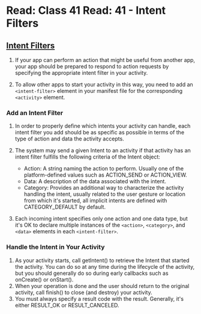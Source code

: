 # Read: Class 41 Read: 41 - Intent Filters

## [Intent Filters](https://developer.android.com/training/basics/intents/filters)

1. If your app can perform an action that might be useful from another app, your app should be prepared to respond to action requests by specifying the appropriate intent filter in your activity.

1. To allow other apps to start your activity in this way, you need to add an `<intent-filter>` element in your manifest file for the corresponding `<activity>` element.

### Add an Intent Filter

1. In order to properly define which intents your activity can handle, each intent filter you add should be as specific as possible in terms of the type of action and data the activity accepts.

1. The system may send a given Intent to an activity if that activity has an intent filter fulfills the following criteria of the Intent object:
   - Action: A string naming the action to perform. Usually one of the platform-defined values such as ACTION_SEND or ACTION_VIEW.
   - Data: A description of the data associated with the intent.
   - Category: Provides an additional way to characterize the activity handling the intent, usually related to the user gesture or location from which it's started, all implicit intents are defined with CATEGORY_DEFAULT by default.
1. Each incoming intent specifies only one action and one data type, but it's OK to declare multiple instances of the `<action>`, `<category>`, and `<data>` elements in each `<intent-filter>`.

### Handle the Intent in Your Activity

1. As your activity starts, call getIntent() to retrieve the Intent that started the activity. You can do so at any time during the lifecycle of the activity, but you should generally do so during early callbacks such as onCreate() or onStart().
1. When your operation is done and the user should return to the original activity, call finish() to close (and destroy) your activity.
1. You must always specify a result code with the result. Generally, it's either RESULT_OK or RESULT_CANCELED.
